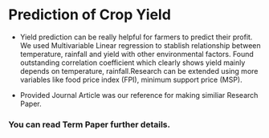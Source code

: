 # Prediction of Crop Yield

* Yield prediction can be really helpful for farmers to predict their profit. We used Multivariable Linear regression to stablish relationship between temperature, rainfall and yield with other
environmental factors. Found outstanding correlation coefficient which clearly shows yield mainly
depends on temperature, rainfall.Research can be extended using more variables like food price
index (FPI), minimum support price (MSP).

* Provided Journal Article was our reference for making similiar Research Paper.

### You can read Term Paper further details.